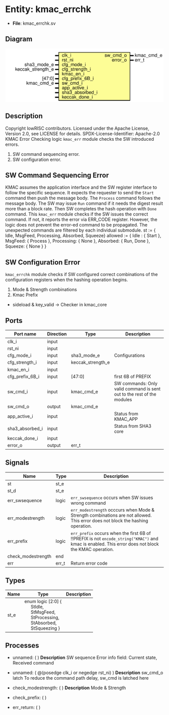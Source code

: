 # Entity: kmac_errchk

- **File**: kmac_errchk.sv
## Diagram

![Diagram](kmac_errchk.svg "Diagram")
## Description

Copyright lowRISC contributors.
 Licensed under the Apache License, Version 2.0, see LICENSE for details.
 SPDX-License-Identifier: Apache-2.0
 KMAC Error Checking logic
 `kmac_err` module checks the SW introduced errors.
  1. SW command sequencing error.
  2. SW configuration error.
 ## SW Command Sequencing Error
 KMAC assumes the application interface and the SW register interface to
 follow the specific sequence. It expects the requester to send the `Start`
 command then push the message body. The `Process` command follows the message
 body. The SW may issue `Run` command if it needs the digest result more than
 a block rate. Then SW completes the hash operation with `Done` command.
 This `kmac_err` module checks if the SW issues the correct command. If not,
 it reports the error via ERR_CODE register.
 However, the logic does not prevent the error-ed command to be propagated.
 The unexpected commands are filtered by each individual submodule.
 st := { Idle, MsgFeed, Processing, Absorbed, Squeeze}
 allowed := {
   Idle :      { Start     },
   MsgFeed:    { Process   },
   Processing: { None      },
   Absorbed:   { Run, Done },
   Squeeze:    { None      }
 }
 ## SW Configuration Error
 `kmac_errchk` module checks if SW configured correct combinations of the
 configuration registers when the hashing operation begins.
 1. Mode & Strength combinations
 2. Kmac Prefix
 * sideload & key_valid -> Checker in kmac_core
 
## Ports

| Port name       | Direction | Type              | Description                                                            |
| --------------- | --------- | ----------------- | ---------------------------------------------------------------------- |
| clk_i           | input     |                   |                                                                        |
| rst_ni          | input     |                   |                                                                        |
| cfg_mode_i      | input     | sha3_mode_e       | Configurations                                                         |
| cfg_strength_i  | input     | keccak_strength_e |                                                                        |
| kmac_en_i       | input     |                   |                                                                        |
| cfg_prefix_6B_i | input     | [47:0]            | first 6B of PREFIX                                                     |
| sw_cmd_i        | input     | kmac_cmd_e        | SW commands: Only valid command is sent out to the rest of the modules |
| sw_cmd_o        | output    | kmac_cmd_e        |                                                                        |
| app_active_i    | input     |                   | Status from KMAC_APP                                                   |
| sha3_absorbed_i | input     |                   | Status from SHA3 core                                                  |
| keccak_done_i   | input     |                   |                                                                        |
| error_o         | output    | err_t             |                                                                        |
## Signals

| Name               | Type  | Description                                                                                                                                          |
| ------------------ | ----- | ---------------------------------------------------------------------------------------------------------------------------------------------------- |
| st                 | st_e  |                                                                                                                                                      |
| st_d               | st_e  |                                                                                                                                                      |
| err_swsequence     | logic | `err_swsequence` occurs when SW issues wrong command                                                                                                 |
| err_modestrength   | logic | `err_modestrength` occcurs when Mode & Strength combinations are not allowed. This error does not block the hashing operation.                       |
| err_prefix         | logic | `err_prefix` occurs when the first 6B of !!PREFIX is not `encode_string("KMAC")` and kmac is enabled. This error does not block the KMAC operation.  |
| check_modestrength | end   |                                                                                                                                                      |
| err                | err_t | Return error code                                                                                                                                    |
## Types

| Name | Type                                                                                                                                                                                                                                                                                    | Description |
| ---- | --------------------------------------------------------------------------------------------------------------------------------------------------------------------------------------------------------------------------------------------------------------------------------------- | ----------- |
| st_e | enum logic [2:0] {<br><span style="padding-left:20px">     StIdle,<br><span style="padding-left:20px">     StMsgFeed,<br><span style="padding-left:20px">     StProcessing,<br><span style="padding-left:20px">     StAbsorbed,<br><span style="padding-left:20px">     StSqueezing   } |             |
## Processes
- unnamed: (  )
**Description**
SW sequence Error
info field: Current state, Received command

- unnamed: ( @(posedge clk_i or negedge rst_ni) )
**Description**
sw_cmd_o latch
To reduce the command path delay, sw_cmd is latched here

- check_modestrength: (  )
**Description**
Mode & Strength

- check_prefix: (  )
- err_return: (  )
